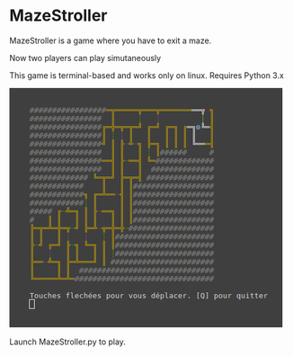 # MazeStroller

MazeStroller is a game where you have to exit a maze.

Now two players can play simutaneously

This game is terminal-based and works only on linux.
Requires Python 3.x

![MazeStroller](MazeStroller.png?raw=true "MazeStroller")

Launch MazeStroller.py to play.
